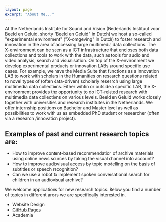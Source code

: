 ```yaml
---
layout: page
excerpt: "About Me..."
---
```


At the Netherlands Institute for Sound and Vision (Nederlands Instituut voor Beeld en Geluid, shorty "Beeld en Geluid" in Dutch) we host a so-called "experimental environment" ("X-omgeving" in Dutch) to foster research and innovation in the area of accessing large multimedia data collections. The X-environment can be seen as a ICT infrastructure that encloses both data collections and tools to work with the data, such as tools for audio and video analysis, search and visualisation. On top of the X-environment we develop experimental products or innovation LABs around specific use cases. For example, we have the Media Suite that functions as a innovation LAB to work with scholars in the Humanities on research questions related to novel types of (often data-driven) scholarly research using large multimedia data collections.
Either wihtin or outside a specific LAB, the X-environment provides the opportunity to do ICT-related research with multimedia data collections on various levels. Beeld en Geluid works closely together with universities and research institutes in the Netherlands. We offer internship positions on Bachelor and Master level as well as possibilities to work with us as embedded PhD student or researcher (often via a research /innovation project). 

## Examples of past and current research topics are:

* How to improve content-based recommendation of archive materials using online news sources by taking the visual channel into account?
* How to improve audiovisual access by topic modelling on the basis of subtitles or speech recognition?
* Can we use a robot to implement spoken conversational search for children in an audiovisual archive?

We welcome applications for new research topics. Below you find a number of topics in different areas we are specifically interested in.

- Website Design
- [GitHub Pages](http://laderast.github.io)
- Academia
